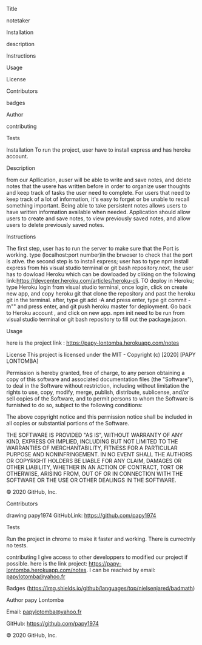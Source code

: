 Title

notetaker

Installation

description

Instructions

Usage

License

Contributors

badges

Author

contributing

Tests

Installation
To run the project, user have to install express and has heroku account.

Description

from our Apllication, auser will be able to write and save notes, and  delete notes that the usere has written before in order 
to organize user thoughts and keep track of tasks the user need to complete.
For users that need to keep track of a lot of information, it's easy to forget or be unable to recall something important. Being able to take persistent notes allows users to have written information available when needed.
Application should allow users to create and save notes, to view previously saved notes, and allow users to delete previously saved notes.


Instructions

The first step, user has to run the server to make sure that the Port is working. type (localhost:port number)in the brwoser to check that the port is ative. the second step is to install express; user has to type npm install express from his visual studio terminal or git bash repository.next, the user has to dowload Heroku which can be dowloaded by cliking on the following
link:https://devcenter.heroku.com/articles/heroku-cli. TO deploy in Heroku; type Heroku login from visual studio terminal, once login, click on create new app, and copy  heroku git that clone the repository and past the heroku git in the terminal. after, type git add -A and press enter, type git commit -m"" and press enter, and git push heroku master for deployment. Go back to Heroku account , and click on new app. 
npm init need to be run from visual studio terminal or git bash repository to fill out the package.jason. 


Usage

here is  the project link :  https://papy-lontomba.herokuapp.com/notes

License
This project is licensed under the MIT - Copyright (c) [2020] [PAPY LONTOMBA]

Permission is hereby granted, free of charge, to any person obtaining a copy of this software and associated documentation files (the "Software"), to deal in the Software without restriction, including without limitation the rights to use, copy, modify, merge, publish, distribute, sublicense, and/or sell copies of the Software, and to permit persons to whom the Software is furnished to do so, subject to the following conditions:

The above copyright notice and this permission notice shall be included in all copies or substantial portions of the Software.

THE SOFTWARE IS PROVIDED "AS IS", WITHOUT WARRANTY OF ANY KIND, EXPRESS OR IMPLIED, INCLUDING BUT NOT LIMITED TO THE WARRANTIES OF MERCHANTABILITY, FITNESS FOR A PARTICULAR PURPOSE AND NONINFRINGEMENT. IN NO EVENT SHALL THE AUTHORS OR COPYRIGHT HOLDERS BE LIABLE FOR ANY CLAIM, DAMAGES OR OTHER LIABILITY, WHETHER IN AN ACTION OF CONTRACT, TORT OR OTHERWISE, ARISING FROM, OUT OF OR IN CONNECTION WITH THE SOFTWARE OR THE USE OR OTHER DEALINGS IN THE SOFTWARE.

© 2020 GitHub, Inc.



Contributors


drawing papy1974 GitHubLink: https://github.com/papy1974

Tests

Run the project in chrome to make it faster and working. There is currectnly no tests.

contributing
I give access to other developpers to modified our project if possible. here is the link project:  https://papy-lontomba.herokuapp.com/notes. I can be reached by email: papylotomba@yahoo.fr

Badges
(https://img.shields.io/github/languages/top/nielsenjared/badmath)

Author
papy Lontomba

Email: papylotomba@yahoo.fr

GitHub: https://github.com/papy1974

© 2020 GitHub, Inc.
